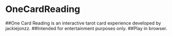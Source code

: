 # OneCardReading

##One Card Reading is an interactive tarot card experience developed by jackiejonzz.
##Intended for entertainment purposes only.
##Play in browser.
